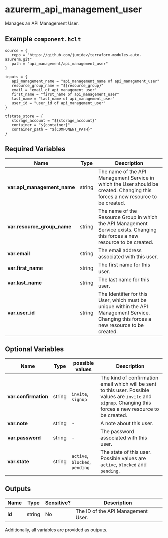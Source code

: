 # azurerm_api_management_user

Manages an API Management User.

## Example `component.hclt`

```hcl
source = {
   repo = "https://github.com/jumidev/terraform-modules-auto-azurerm.git" 
   path = "api_management/api_management_user" 
}

inputs = {
   api_management_name = "api_management_name of api_management_user" 
   resource_group_name = "${resource_group}" 
   email = "email of api_management_user" 
   first_name = "first_name of api_management_user" 
   last_name = "last_name of api_management_user" 
   user_id = "user_id of api_management_user" 
}

tfstate_store = {
   storage_account = "${storage_account}" 
   container = "${container}" 
   container_path = "${COMPONENT_PATH}" 
}

```

## Required Variables

| Name | Type |  Description |
| ---- | --------- |  ----------- |
| **var.api_management_name** | string |  The name of the API Management Service in which the User should be created. Changing this forces a new resource to be created. | 
| **var.resource_group_name** | string |  The name of the Resource Group in which the API Management Service exists. Changing this forces a new resource to be created. | 
| **var.email** | string |  The email address associated with this user. | 
| **var.first_name** | string |  The first name for this user. | 
| **var.last_name** | string |  The last name for this user. | 
| **var.user_id** | string |  The Identifier for this User, which must be unique within the API Management Service. Changing this forces a new resource to be created. | 

## Optional Variables

| Name | Type |  possible values |  Description |
| ---- | --------- |  ----------- | ----------- |
| **var.confirmation** | string |  `invite`, `signup`  |  The kind of confirmation email which will be sent to this user. Possible values are `invite` and `signup`. Changing this forces a new resource to be created. | 
| **var.note** | string |  -  |  A note about this user. | 
| **var.password** | string |  -  |  The password associated with this user. | 
| **var.state** | string |  `active`, `blocked`, `pending`  |  The state of this user. Possible values are `active`, `blocked` and `pending`. | 



## Outputs

| Name | Type | Sensitive? | Description |
| ---- | ---- | --------- | --------- |
| **id** | string | No  | The ID of the API Management User. | 

Additionally, all variables are provided as outputs.
